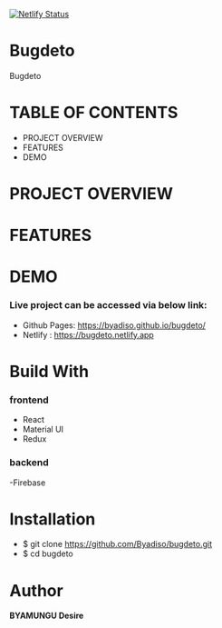 
[![Netlify Status](https://api.netlify.com/api/v1/badges/ac2c8eeb-7293-489f-a00b-6c4808240c71/deploy-status)](https://app.netlify.com/sites/bugdeto/deploys)

# Bugdeto

Bugdeto

# TABLE OF CONTENTS

- PROJECT OVERVIEW
- FEATURES
- DEMO

# PROJECT OVERVIEW

# FEATURES

# DEMO

### Live project can be accessed via below link:

- Github Pages: https://byadiso.github.io/bugdeto/
- Netlify : https://bugdeto.netlify.app

# Build With

### frontend

- React
- Material UI
- Redux

### backend
-Firebase

# Installation

- \$ git clone https://github.com/Byadiso/bugdeto.git
- \$ cd bugdeto

# Author

**BYAMUNGU Desire**
